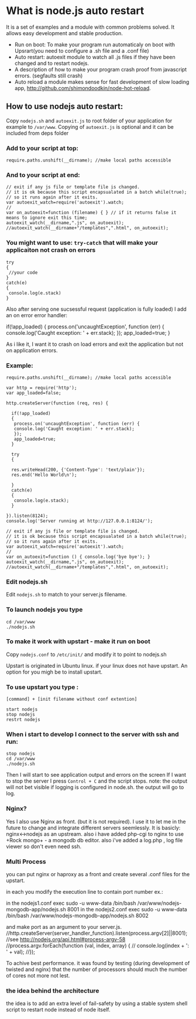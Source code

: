 # What is node.js auto restart
It is a set of examples and a module with common problems solved.
It allows easy development and stable production.

 - Run on boot:
   To make your program run automaticaly on boot with Upsrart(you need to configure a .sh file and a .conf file)
 - Auto restart:
   autoexit module to watch all .js files if they have been changed and to restart nodejs. 
 - A description of how to make your program crash proof from javascript errors. (segfaults still crash)
 - Auto reload a module
   makes sense for fast development of slow loading app,
   http://github.com/shimondoodkin/node-hot-reload.

## How to use nodejs auto restart:
Copy `nodejs.sh` and `autoexit.js` to root folder of your application 
for example to `/var/www`. Copying of `autoexit.js` is optional and it can be included from deps folder

### Add to your script at top: 
    require.paths.unshift(__dirname); //make local paths accessible

### And to your script at end:

    // exit if any js file or template file is changed.
    // it is ok because this script encapsualated in a batch while(true);
    // so it runs again after it exits.
    var autoexit_watch=require('autoexit').watch;
    //
    var on_autoexit=function (filename) { } // if it returns false it means to ignore exit this time;  
    autoexit_watch(__dirname,".js", on_autoexit);
    //autoexit_watch(__dirname+"/templates",".html", on_autoexit);



### You might want to use: `try-catch` that will make your applicaiton not crash on errors
    try
    {
     //your code
    }
    catch(e)
    {
     console.log(e.stack)
    }

Also after serving one sucsessful request (application is fully loaded) I add an on error error handler:

 if(!app_loaded)
   {
    process.on('uncaughtException', function (err) {
      console.log('Caught exception: ' + err.stack);
    });
    app_loaded=true;
   }

As i like it, I want it to crash on load errors and exit the application but not on application errors.

### Example:
    require.paths.unshift(__dirname); //make local paths accessible
    
    var http = require('http');
    var app_loaded=false;

    http.createServer(function (req, res) {

      if(!app_loaded)
      {
       process.on('uncaughtException', function (err) {
       console.log('Caught exception: ' + err.stack);
       });
       app_loaded=true;
      }

      try
      {    

      res.writeHead(200, {'Content-Type': 'text/plain'});
      res.end('Hello World\n');
      
      }
      catch(e)
      {
       console.log(e.stack);
      }
      
    }).listen(8124);
    console.log('Server running at http://127.0.0.1:8124/');
    
    // exit if any js file or template file is changed.
    // it is ok because this script encapsualated in a batch while(true);
    // so it runs again after it exits.
    var autoexit_watch=require('autoexit').watch;
    //
    var on_autoexit=function () { console.log('bye bye'); } 
    autoexit_watch(__dirname,".js", on_autoexit);
    //autoexit_watch(__dirname+"/templates",".html", on_autoexit);




### Edit nodejs.sh
Edit `nodejs.sh` to match to your server.js filename.


### To launch nodejs you type
    cd /var/www
    ./nodejs.sh

### To make it work with upstart  - make it run on boot
Copy `nodejs.conf` to `/etc/init/`
and modify it to point to nodejs.sh

Upstart is originated in Ubuntu linux. if your linux does not have upstart. An option for you migh be to install upstart.

### To use upstart you type :

    [command] + [init filename without conf extention]

    start nodejs 
    stop nodejs
    restrt nodejs

### When i start to develop I connect to the server with ssh and run:

    stop nodejs
    cd /var/www
    ./nodejs.sh


Then I will start to see application output and errors on the screen
If I want to stop the server I press `Control + C`
and the script stops.
note: the output will not bet visible if logging is configured in node.sh. the output will go to log.

### Nginx?
Yes I also use Nginx as front. (but it is not required). I use it
to let me in the future to change and integrate different servers seemlessly.
It is  basicly:  nginx<->nodejs as an upstream.
also i have added php-cgi to nginx to use +Rock mongo+ - a mongodb db editor.
also i've added a log.php , log file viewer so don't even need ssh.


### Multi Process
you can put nginx or haproxy as a front and create several .conf files for the upstart.

in each you modify the execution line to contain port number ex.:

in the nodejs1.conf
    exec sudo -u www-data /bin/bash /var/www/nodejs-mongodb-app/nodejs.sh 8001
in the nodejs2.conf
    exec sudo -u www-data /bin/bash /var/www/nodejs-mongodb-app/nodejs.sh 8002

and make port as an argument to your server.js.
    //http.createServer(server_handler_function).listen(process.argv[2]||8001);
    //see http://nodejs.org/api.html#process-argv-58
    //process.argv.forEach(function (val, index, array) {
    //  console.log(index + ': ' + val);
    //});

To achive best performance. it was found by testing (during development of twisted and nginx) that the number of processors should much the number of cores not more not lest. 
   
### the idea behind the architecture 
the idea is to add an extra level of fail-safety by using a stable system shell script to restart node instead of node itself.

